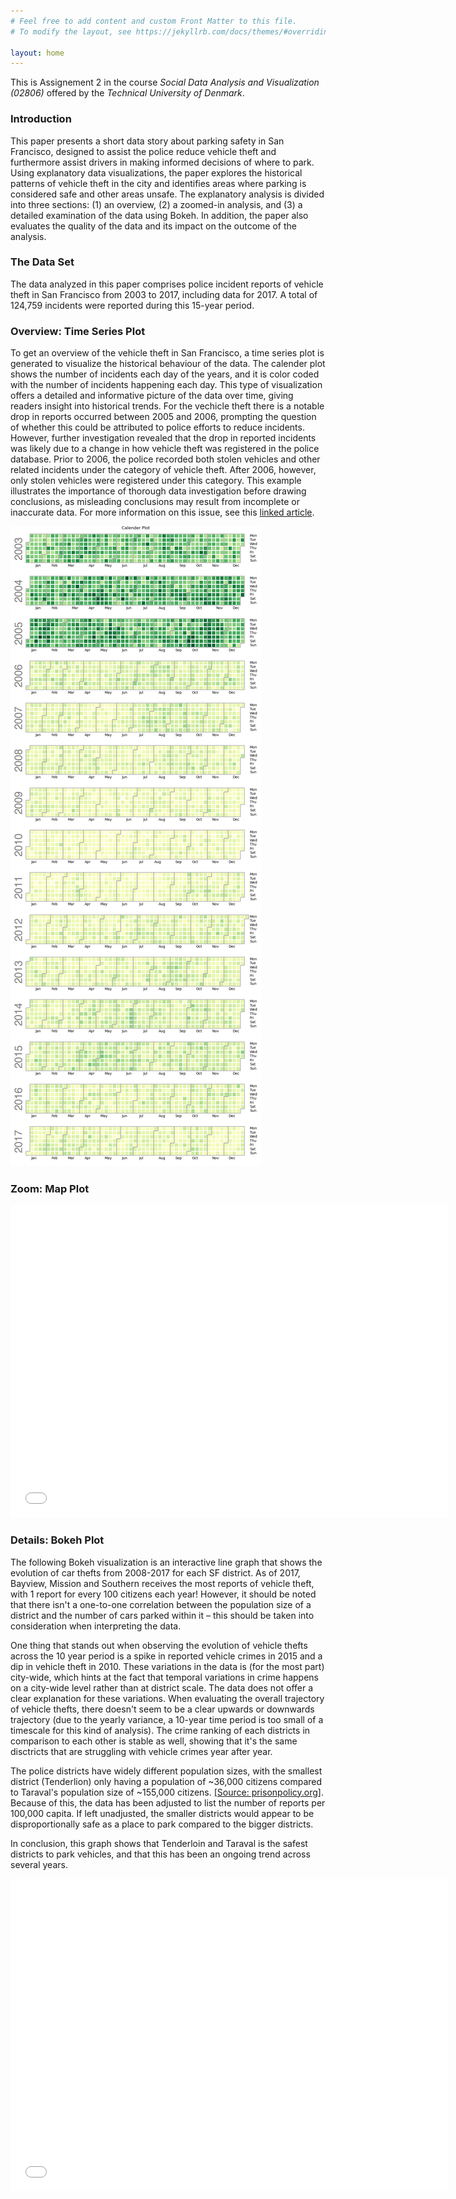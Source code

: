 ```yaml
---
# Feel free to add content and custom Front Matter to this file.
# To modify the layout, see https://jekyllrb.com/docs/themes/#overriding-theme-defaults

layout: home
---
```


This is Assignement 2 in the course *Social Data Analysis and Visualization (02806)* offered by the *Technical University of Denmark*.

### Introduction

This paper presents a short data story about parking safety in San Francisco, designed to assist the police reduce vehicle theft and furthermore assist drivers in making informed decisions of where to park. Using explanatory data visualizations, the paper explores the historical patterns of vehicle theft in the city and identifies areas where parking is considered safe and other areas unsafe. The explanatory analysis is divided into three sections: (1) an overview, (2) a zoomed-in analysis, and (3) a detailed examination of the data using Bokeh. In addition, the paper also evaluates the quality of the data and its impact on the outcome of the analysis.



### The Data Set

The data analyzed in this paper comprises police incident reports of vehicle theft in San Francisco from 2003 to 2017, including data for 2017. A total of 124,759 incidents were reported during this 15-year period.




### Overview: Time Series Plot
To get an overview of the vehicle theft in San Francisco, a time series plot is generated to visualize the historical behaviour of the data. The calender plot shows the number of incidents each day of the years, and it is color coded with the number of incidents happening each day. This type of visualization offers a detailed and informative picture of the data over time, giving readers insight into historical trends. For the vechicle theft there is a notable  drop in reports occurred between 2005 and 2006, prompting the question of whether this could be attributed to police efforts to reduce incidents. However, further investigation revealed that the drop in reported incidents was likely due to a change in how vehicle theft was registered in the police database. Prior to 2006, the police recorded both stolen vehicles and other related incidents under the category of vehicle theft. After 2006, however, only stolen vehicles were registered under this category. This example illustrates the importance of thorough data investigation before drawing conclusions, as misleading conclusions may result from incomplete or inaccurate data. For more information on this issue, see this [linked article](https://www.kaggle.com/code/eyecjay/vehicle-thefts-or-jerry-rice-jubilation/report).



 ![calplot](calplot.png)

### Zoom: Map Plot

<center>
<embed
       type="text/html"
       src="malou_map/heat_map.html"
       width="700"
       height="500"
       >
</center>

### Details: Bokeh Plot

The following Bokeh visualization is an interactive line graph that shows the evolution of car thefts from 2008-2017 for each SF district. As of 2017, Bayview, Mission and Southern receives the most reports of vehicle theft, with 1 report for every 100 citizens each year! However, it should be noted that there isn't a one-to-one correlation between the population size of a district and the number of cars parked within it – this should be taken into consideration when interpreting the data.

One thing that stands out when observing the evolution of vehicle thefts across the 10 year period is a spike in reported vehicle crimes in 2015 and a dip in vehicle theft in 2010. These variations in the data is (for the most part) city-wide, which hints at the fact that temporal variations in crime happens on a city-wide level rather than at district scale. The data does not offer a clear explanation for these variations. When evaluating the overall trajectory of vehicle thefts, there doesn't seem to be a clear upwards or downwards trajectory (due to the yearly variance, a 10-year time period is too small of a timescale for this kind of analysis). The crime ranking of each districts in comparison to each other is stable as well, showing that it's the same disctricts that are struggling with vehicle crimes year after year.

The police districts have widely different population sizes, with the smallest district (Tenderlion) only having a population of ~36,000 citizens compared to Taraval's population size of ~155,000 citizens. [[Source: prisonpolicy.org]](https://www.prisonpolicy.org/origin/ca/2020/sanfrancisco_police.html). Because of this, the data has been adjusted to list the number of reports per 100,000 capita. If left unadjusted, the smaller districts would appear to be disproportionally safe as a place to park compared to the bigger districts.

In conclusion, this graph shows that Tenderloin and Taraval is the safest districts to park vehicles, and that this has been an ongoing trend across several years.

<center>
<embed
       type="text/html"
       src="assignment2_bokeh_output.html"
       width="700"
       height="500"
       >
 </center>

